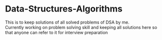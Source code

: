 # Data-Structures-Algorithms
This is to keep solutions of all solved problems of DSA by me. <br>
Currently working on problem solving skill and keeping all solutions here so that anyone can refer to it for interview preparation
